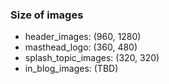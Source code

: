### Size of images

- header_images: (960, 1280)
- masthead_logo: (360, 480)
- splash_topic_images: (320, 320)
- in_blog_images: (TBD)

